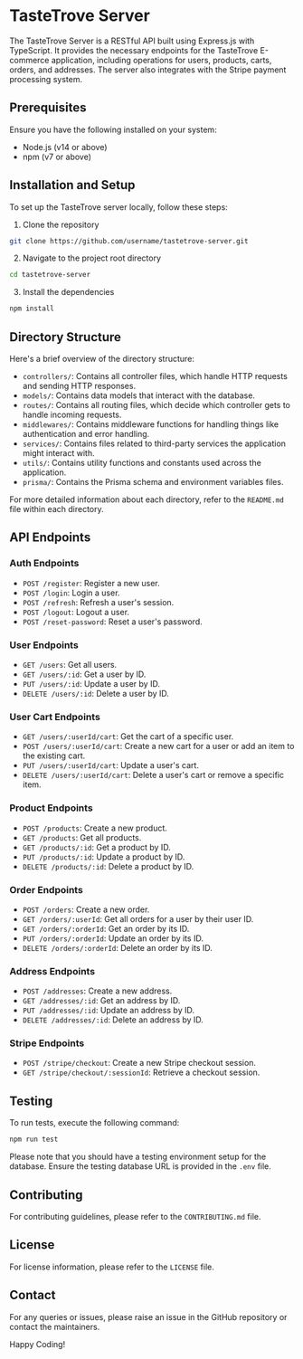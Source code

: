 # TasteTrove Server

The TasteTrove Server is a RESTful API built using Express.js with TypeScript. It provides the necessary endpoints for the TasteTrove E-commerce application, including operations for users, products, carts, orders, and addresses. The server also integrates with the Stripe payment processing system.

## Prerequisites

Ensure you have the following installed on your system:

- Node.js (v14 or above)
- npm (v7 or above)

## Installation and Setup

To set up the TasteTrove server locally, follow these steps:

1. Clone the repository

```bash
git clone https://github.com/username/tastetrove-server.git
```

2. Navigate to the project root directory

```bash
cd tastetrove-server
```

3. Install the dependencies

```bash
npm install
```

## Directory Structure

Here's a brief overview of the directory structure:

- `controllers/`: Contains all controller files, which handle HTTP requests and sending HTTP responses.
- `models/`: Contains data models that interact with the database.
- `routes/`: Contains all routing files, which decide which controller gets to handle incoming requests.
- `middlewares/`: Contains middleware functions for handling things like authentication and error handling.
- `services/`: Contains files related to third-party services the application might interact with.
- `utils/`: Contains utility functions and constants used across the application.
- `prisma/`: Contains the Prisma schema and environment variables files.

For more detailed information about each directory, refer to the `README.md` file within each directory.

## API Endpoints

### Auth Endpoints

- `POST /register`: Register a new user.
- `POST /login`: Login a user.
- `POST /refresh`: Refresh a user's session.
- `POST /logout`: Logout a user.
- `POST /reset-password`: Reset a user's password.

### User Endpoints

- `GET /users`: Get all users.
- `GET /users/:id`: Get a user by ID.
- `PUT /users/:id`: Update a user by ID.
- `DELETE /users/:id`: Delete a user by ID.

### User Cart Endpoints

- `GET /users/:userId/cart`: Get the cart of a specific user.
- `POST /users/:userId/cart`: Create a new cart for a user or add an item to the existing cart.
- `PUT /users/:userId/cart`: Update a user's cart.
- `DELETE /users/:userId/cart`: Delete a user's cart or remove a specific item.

### Product Endpoints

- `POST /products`: Create a new product.
- `GET /products`: Get all products.
- `GET /products/:id`: Get a product by ID.
- `PUT /products/:id`: Update a product by ID.
- `DELETE /products/:id`: Delete a product by ID.

### Order Endpoints

- `POST /orders`: Create a new order.
- `GET /orders/:userId`: Get all orders for a user by their user ID.
- `GET /orders/:orderId`: Get an order by its ID.
- `PUT /orders/:orderId`: Update an order by its ID.
- `DELETE /orders/:orderId`: Delete an order by its ID.

### Address Endpoints

- `POST /addresses`: Create a new address.
- `GET /addresses/:id`: Get an address by ID.
- `PUT /addresses/:id`: Update an address by ID.
- `DELETE /addresses/:id`: Delete an address by ID.

### Stripe Endpoints

- `POST /stripe/checkout`: Create a new Stripe checkout session.
- `GET /stripe/checkout/:sessionId`: Retrieve a checkout session.

## Testing

To run tests, execute the following command:

```bash
npm run test
```

Please note that you should have a testing environment setup for the database. Ensure the testing database URL is provided in the `.env` file.

## Contributing

For contributing guidelines, please refer to the `CONTRIBUTING.md` file.

## License

For license information, please refer to the `LICENSE` file.

## Contact

For any queries or issues, please raise an issue in the GitHub repository or contact the maintainers.

Happy Coding!
